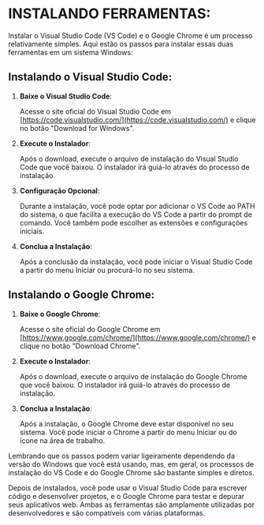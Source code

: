# INSTALANDO FERRAMENTAS:
Instalar o Visual Studio Code (VS Code) e o Google Chrome é um processo relativamente simples. Aqui estão os passos para instalar essas duas ferramentas em um sistema Windows:

## Instalando o Visual Studio Code:
1. **Baixe o Visual Studio Code**:

   Acesse o site oficial do Visual Studio Code em [https://code.visualstudio.com/](https://code.visualstudio.com/) e clique no botão "Download for Windows".

2. **Execute o Instalador**:

   Após o download, execute o arquivo de instalação do Visual Studio Code que você baixou. O instalador irá guiá-lo através do processo de instalação.

3. **Configuração Opcional**:

   Durante a instalação, você pode optar por adicionar o VS Code ao PATH do sistema, o que facilita a execução do VS Code a partir do prompt de comando. Você também pode escolher as extensões e configurações iniciais.

4. **Conclua a Instalação**:

   Após a conclusão da instalação, você pode iniciar o Visual Studio Code a partir do menu Iniciar ou procurá-lo no seu sistema.

## Instalando o Google Chrome:
1. **Baixe o Google Chrome**:

   Acesse o site oficial do Google Chrome em [https://www.google.com/chrome/](https://www.google.com/chrome/) e clique no botão "Download Chrome".

2. **Execute o Instalador**:

   Após o download, execute o arquivo de instalação do Google Chrome que você baixou. O instalador irá guiá-lo através do processo de instalação.

3. **Conclua a Instalação**:

   Após a instalação, o Google Chrome deve estar disponível no seu sistema. Você pode iniciar o Chrome a partir do menu Iniciar ou do ícone na área de trabalho.

Lembrando que os passos podem variar ligeiramente dependendo da versão do Windows que você está usando, mas, em geral, os processos de instalação do VS Code e do Google Chrome são bastante simples e diretos.

Depois de instalados, você pode usar o Visual Studio Code para escrever código e desenvolver projetos, e o Google Chrome para testar e depurar seus aplicativos web. Ambas as ferramentas são amplamente utilizadas por desenvolvedores e são compatíveis com várias plataformas.